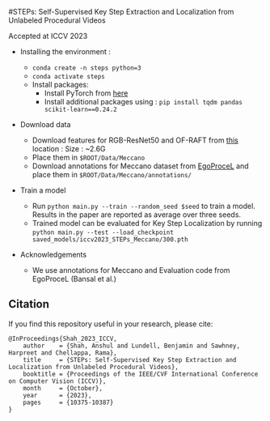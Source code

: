 #STEPs: Self-Supervised Key Step Extraction and Localization from Unlabeled Procedural Videos

Accepted at ICCV 2023

- Installing the environment : 
    - `conda create -n steps python=3`
    - `conda activate steps`
    - Install packages: 
        - Install PyTorch from [here](https://pytorch.org/get-started/locally/)
        - Install additional packages using : `pip install tqdm pandas scikit-learn==0.24.2`

- Download data
    - Download features for RGB-ResNet50 and OF-RAFT from [this](https://1drv.ms/u/s!AnyfQOW-gC9CbzhVoC9Hx96rRTw?e=BLZviD) location : Size : ~2.6G
    - Place them in `$ROOT/Data/Meccano`
    - Download annotations for Meccano dataset from [EgoProceL](https://github.com/Sid2697/EgoProceL-egocentric-procedure-learning/blob/main/EgoProceL-download-README.md) and place them in `$ROOT/Data/Meccano/annotations/`

- Train a model
    - Run `python main.py --train --random_seed $seed` to train a model. Results in the paper are reported as average over three seeds.
    - Trained model can be evaluated for Key Step Localization by running `python main.py --test --load_checkpoint saved_models/iccv2023_STEPs_Meccano/300.pth`

- Acknowledgements
    - We use annotations for Meccano and Evaluation code from EgoProceL (Bansal et al.)

## Citation
If you find this repository useful in your research, please cite:
```
@InProceedings{Shah_2023_ICCV,
    author    = {Shah, Anshul and Lundell, Benjamin and Sawhney, Harpreet and Chellappa, Rama},
    title     = {STEPs: Self-Supervised Key Step Extraction and Localization from Unlabeled Procedural Videos},
    booktitle = {Proceedings of the IEEE/CVF International Conference on Computer Vision (ICCV)},
    month     = {October},
    year      = {2023},
    pages     = {10375-10387}
}
```